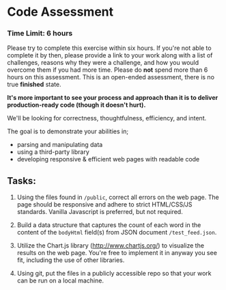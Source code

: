 # Code Assessment

### Time Limit: 6 hours

Please try to complete this exercise within six hours. If you're not able to complete it by then, please provide a link to your work along with a list of challenges, reasons why they were a challenge, and how you would overcome them if you had more time. Please do **not** spend more than 6 hours on this assessment. This is an open-ended assessment, there is no true **finished** state.

 **It's more important to see your process and approach than it is to deliver production-ready code (though it doesn't hurt).**

We'll be looking for correctness, thoughtfulness, efficiency, and intent.

The goal is to demonstrate your abilities in; 

- parsing and manipulating data
- using a third-party library
- developing responsive & efficient web pages with readable code


## Tasks:

1. Using the files found in `/public`, correct all errors on the web page. The page should be responsive and adhere to strict HTML/CSS/JS standards. Vanilla Javascript is preferred, but not required.

2. Build a data structure that captures the count of each word in the content of the `bodyHtml` field(s) from JSON document `/test_feed.json`.

3. Utilize the Chart.js library (http://www.chartjs.org/) to visualize the results on the web page. You're free to implement it in anyway you see fit, including the use of other libraries.

4. Using git, put the files in a publicly accessible repo so that your work can be run on a local machine.